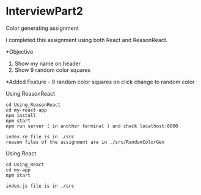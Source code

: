 # InterviewPart2
Color generating assignment
									

I completed this assignment using both React and ReasonReact.

*Objective 
1. Show my name on header
2. Show 9 random color squares
	     	   
*Added Feature - 9 random color squares on click change to random color 

Using ReasonReact
 
    cd Using_ReasonReact
    cd my-react-app
    npm install
    npm start
    npm run server ( in another terminal ) and check localhost:8000
    
    index.re file is in ./src
    reason files of the assignment are in ./src/RandomColorGen
    
    
Using React
    
    cd Using_React
    cd my-app 
    npm start
    
    index.js file is in ./src
